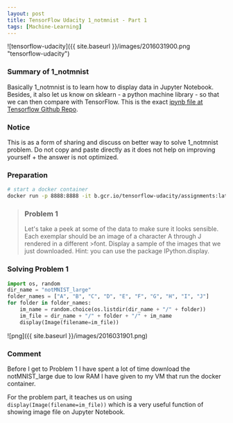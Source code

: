 ```yaml
---
layout: post
title: TensorFlow Udacity 1_notmnist - Part 1
tags: [Machine-Learning]
---
```


![tensorflow-udacity]({{ site.baseurl }}/images/2016031900.png "tensorflow-udacity")

### Summary of 1_notmnist
Basically 1_notmnist is to learn how to display data in Jupyter Notebook. Besides, it also let us know on sklearn - a python machine library - so that we can then compare with TensorFlow. This is the exact [ipynb file at Tensorflow Github Repo](https://github.com/tensorflow/tensorflow/blob/master/tensorflow/examples/udacity/1_notmnist.ipynb).

### Notice
This is as a form of sharing and discuss on better way to solve 1_notmnist problem. Do not copy and paste directly as it does not help on improving yourself + the answer is not optimized.

### Preparation
~~~bash
# start a docker container
docker run -p 8888:8888 -it b.gcr.io/tensorflow-udacity/assignments:latest
~~~

>### Problem 1
>Let's take a peek at some of the data to make sure it looks sensible. Each exemplar should be an image of a character A through J rendered in a different >font. Display a sample of the images that we just downloaded. Hint: you can use the package IPython.display.

### Solving Problem 1
~~~python
import os, random
dir_name = "notMNIST_large"
folder_names = ["A", "B", "C", "D", "E", "F", "G", "H", "I", "J"]
for folder in folder_names:
    im_name = random.choice(os.listdir(dir_name + "/" + folder))
    im_file = dir_name + "/" + folder + "/" + im_name
    display(Image(filename=im_file))
~~~
![png]({{ site.baseurl }}/images/2016031901.png)

### Comment
Before I get to Problem 1 I have spent a lot of time download the notMNIST_large due to low RAM I have given to my VM that run the docker container.

For the problem part, it teaches us on using `display(Image(filename=im_file))` which is a very useful function of showing image file on Jupyter Notebook.
